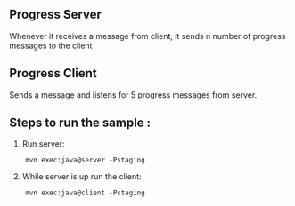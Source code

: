 Progress Server
---------------
Whenever it receives a message from client, it sends n number of progress
messages to the client

Progress Client
---------------
Sends a message and listens for 5 progress messages from server.

Steps to run the sample :
------------------------------------------

1. Run server:

```shell script
    mvn exec:java@server -Pstaging
```

2. While server is up run the client:

```shell script
    mvn exec:java@client -Pstaging
```
